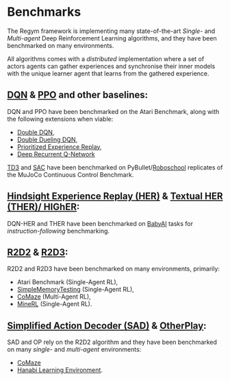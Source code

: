 # Benchmarks

The Regym framework is implementing many state-of-the-art *Single-* and *Multi-agent* Deep Reinforcement Learning algorithms, and they have been benchmarked on many environments.

All algorithms comes with a *distributed* implementation where a set of actors agents can gather experiences and synchronise their inner models with the unique learner agent that learns from the gathered experience.


## [DQN](https://arxiv.org/abs/1312.5602) & [PPO](https://arxiv.org/abs/1707.06347) and other baselines:

DQN and PPO  have been benchmarked on the Atari Benchmark, along with the following extensions when viable:
+ [Double DQN](https://arxiv.org/abs/1509.06461),
+ [Double Dueling DQN](https://arxiv.org/abs/1511.06581),
+ [Prioritized Experience Replay](https://arxiv.org/abs/1511.05952),
+ [Deep Recurrent Q-Network](https://arxiv.org/abs/1507.06527)

[TD3](https://spinningup.openai.com/en/latest/algorithms/td3.html) and [SAC](https://spinningup.openai.com/en/latest/algorithms/sac.html) have been benchmarked on PyBullet/[Roboschool](https://openai.com/blog/roboschool/) replicates of the MuJoCo Continuous Control Benchmark.


## [Hindsight Experience Replay (HER)](https://arxiv.org/abs/1707.01495) & [Textual HER (THER)/ HIGhER](https://arxiv.org/abs/1910.09451): 

DQN-HER and THER have been benchmarked on [BabyAI](https://github.com/mila-iqia/babyai) tasks for *instruction-following* benchmarking.

## [R2D2](https://openreview.net/forum?id=r1lyTjAqYX) & [R2D3]():

R2D2 and R2D3 have been benchmarked on many environments, primarily:
+ Atari Benchmark (Single-Agent RL),
+ [SimpleMemoryTesting](https://github.com/Near32/SimpleMemoryTestingEnv) (Single-Agent RL),
+ [CoMaze](https://github.com/Near32/comaze-gym) (Multi-Agent RL),
+ [MineRL](https://minerl.io/) (Single-Agent RL).


## [Simplified Action Decoder (SAD)](https://arxiv.org/abs/1912.02288) & [OtherPlay](https://arxiv.org/abs/2003.02979):

SAD and OP rely on the R2D2 algorithm and they have been benchmarked on many *single-* and *multi-agent* environments:
+ [CoMaze](https://github.com/Near32/comaze-gym)
+ [Hanabi Learning Environment](https://github.com/deepmind/hanabi-learning-environment).


